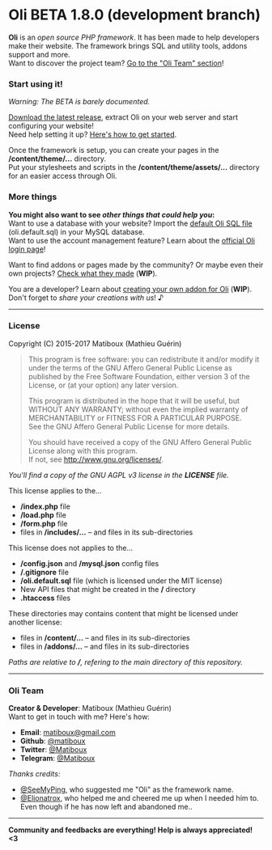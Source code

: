# Oli BETA 1.8.0 (development branch)

**Oli** is an *open source PHP framework*. It has been made to help developers make their website. The framework brings SQL and utility tools, addons support and more.  
Want to discover the project team? [Go to the "Oli Team" section](#oli-team)!

### Start using it!

*Warning: The BETA is barely documented.*

[Download the latest release](https://github.com/OliFramework/Oli/releases/latest), extract Oli on your web server and start configuring your website!  
Need help setting it up? [Here's how to get started](https://github.com/OliFramework/Oli/wiki/Get-started).

Once the framework is setup, you can create your pages in the **/content/theme/...** directory.  
Put your stylesheets and scripts in the **/content/theme/assets/...** directory for an easier access through Oli.

### More things

**You might also want to see *other things that could help you*:**  
Want to use a database with your website? Import the [default Oli SQL file](#) (oli.default.sql) in your MySQL database.  
Want to use the account management feature? Learn about the [official Oli login page](https://github.com/OliFramework/Oli-Login-Page)!

Want to find addons or pages made by the community? Or maybe even their own projects? [Check what they made](https://github.com/OliFramework/Oli/wiki/Created-by-the-community) (**WIP**).

You are a developer? Learn about [creating your own addon for Oli](#) (**WIP**).  
Don't forget to *share your creations with us*! ♪

---

### License

Copyright (C) 2015-2017 Matiboux (Mathieu Guérin)
> This program is free software: you can redistribute it and/or modify it under the terms of the GNU Affero General Public License as published by the Free Software Foundation, either version 3 of the License, or (at your option) any later version.  
> 
> This program is distributed in the hope that it will be useful, but WITHOUT ANY WARRANTY; without even the implied warranty of MERCHANTABILITY or FITNESS FOR A PARTICULAR PURPOSE.  
> See the GNU Affero General Public License for more details.
> 
> You should have received a copy of the GNU Affero General Public License along with this program.  
> If not, see <http://www.gnu.org/licenses/>.

*You'll find a copy of the GNU AGPL v3 license in the **LICENSE** file.*

This license applies to the...
- **/index.php** file
- **/load.php** file
- **/form.php** file
- files in **/includes/...** – and files in its sub-directories

This license does not applies to the...
- **/config.json** and **/mysql.json** config files
- **/.gitignore** file
- **/oli.default.sql** file (which is licensed under the MIT license)
- New API files that might be created in the **/** directory
- **.htaccess** files

These directories may contains content that might be licensed under another license:
- files in **/content/...** – and files in its sub-directories
- files in **/addons/...** – and files in its sub-directories

*Paths are relative to **/**, refering to the main directory of this repository.*

---

### Oli Team

**Creator & Developer**: Matiboux (Mathieu Guérin)  
Want to get in touch with me? Here's how:
 - **Email**: [matiboux@gmail.com](mailto:matiboux@gmail.com)
 - **Github**: [@matiboux](https://github.com/Matiboux)
 - **Twitter**: [@Matiboux](https://twitter.com/Matiboux)
 - **Telegram**: [@Matiboux](https://t.me/Matiboux)

*Thanks credits:*
- [@SeeMyPing](https://twitter.com/SeeMyPing), who suggested me "Oli" as the framework name.
- [@Elionatrox](https://twitter.com/Elionatrox), who helped me and cheered me up when I needed him to.  
Even though if he has now left and abandoned me..

---

**Community and feedbacks are everything! Help is always appreciated! <3**